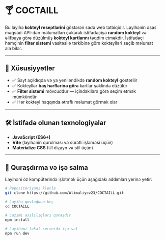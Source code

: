 # 🍸 COCTAILL

Bu layihə **kokteyl reseptlərini** göstərən sadə web tətbiqidir. Layihənin əsas məqsədi API-dən məlumatları çəkərək istifadəçiyə **random kokteyl** və əlifbaya görə düzülmüş **kokteyl kartlarını** təqdim etməkdir. İstifadəçi həmçinin **filter sistemi** vasitəsilə tərkibinə görə kokteylləri seçib məlumat ala bilər.

---

## 🚀 Xüsusiyyətlər

- ✅ Sayt açıldıqda və ya yeniləndikdə **random kokteyl** göstərilir
- ✅ Kokteyllər **baş hərflərinə görə** kartlar şəklində düzülür
- ✅ **Filter sistemi** mövcuddur — içindəkilərə görə seçim etmək mümkündür
- ✅ Hər kokteyl haqqında ətraflı məlumat görmək olar

---

## 🛠️ İstifadə olunan texnologiyalar

- **JavaScript (ES6+)**
- **Vite** (layihənin qurulması və sürətli işləməsi üçün)
- **Materialize CSS** (UI dizayn və stil üçün)

---

## 📂 Quraşdırma və işə salma

Layihəni öz kompüterində işlətmək üçün aşağıdakı addımları yerinə yetir:

```bash
# Repositoriyanı klonla
git clone https://github.com/Alimaliyev23/COCTAILL.git

# Layihə qovluğuna keç
cd COCTAILL

# Lazımi asılılıqları quraşdır
npm install

# Layihəni lokal serverdə işə sal
npm run dev
```
